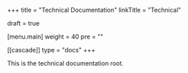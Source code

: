 +++
title = "Technical Documentation"
linkTitle = "Technical"

draft = true

[menu.main]
weight = 40
pre = "<i class='fa-solid fa-book'></i>"

[[cascade]]
type = "docs"
+++

This is the technical documentation root.